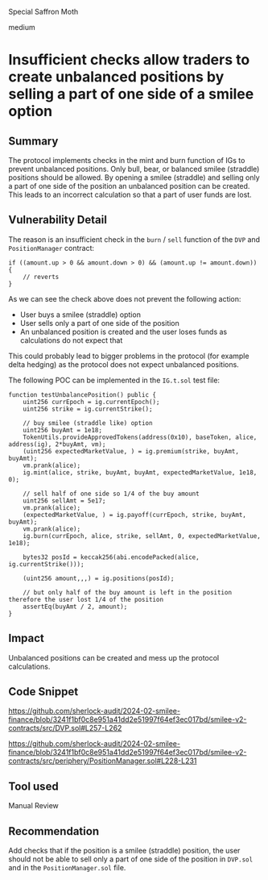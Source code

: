 Special Saffron Moth

medium

# Insufficient checks allow traders to create unbalanced positions by selling a part of one side of a smilee option

## Summary

The protocol implements checks in the mint and burn function of IGs to prevent unbalanced positions. Only bull, bear, or balanced smilee (straddle) positions should be allowed. By opening a smilee (straddle) and selling only a part of one side of the position an unbalanced position can be created. This leads to an incorrect calculation so that a part of user funds are lost.

## Vulnerability Detail

The reason is an insufficient check in the `burn` / `sell` function of the `DVP` and `PositionManager` contract:

```solidity
if ((amount.up > 0 && amount.down > 0) && (amount.up != amount.down)) {
    // reverts
}
```

As we can see the check above does not prevent the following action:

- User buys a smilee (straddle) option
- User sells only a part of one side of the position
- An unbalanced position is created and the user loses funds as calculations do not expect that

This could probably lead to bigger problems in the protocol (for example delta hedging) as the protocol does not expect unbalanced positions.

The following POC can be implemented in the `IG.t.sol` test file:

```solidity
function testUnbalancePosition() public {
    uint256 currEpoch = ig.currentEpoch();
    uint256 strike = ig.currentStrike();

    // buy smilee (straddle like) option
    uint256 buyAmt = 1e18;
    TokenUtils.provideApprovedTokens(address(0x10), baseToken, alice, address(ig), 2*buyAmt, vm);
    (uint256 expectedMarketValue, ) = ig.premium(strike, buyAmt, buyAmt);
    vm.prank(alice);
    ig.mint(alice, strike, buyAmt, buyAmt, expectedMarketValue, 1e18, 0);

    // sell half of one side so 1/4 of the buy amount
    uint256 sellAmt = 5e17;
    vm.prank(alice);
    (expectedMarketValue, ) = ig.payoff(currEpoch, strike, buyAmt, buyAmt);
    vm.prank(alice);
    ig.burn(currEpoch, alice, strike, sellAmt, 0, expectedMarketValue, 1e18);

    bytes32 posId = keccak256(abi.encodePacked(alice, ig.currentStrike()));

    (uint256 amount,,,) = ig.positions(posId);

    // but only half of the buy amount is left in the position therefore the user lost 1/4 of the position
    assertEq(buyAmt / 2, amount);
}
```

## Impact

Unbalanced positions can be created and mess up the protocol calculations.

## Code Snippet

https://github.com/sherlock-audit/2024-02-smilee-finance/blob/3241f1bf0c8e951a41dd2e51997f64ef3ec017bd/smilee-v2-contracts/src/DVP.sol#L257-L262

https://github.com/sherlock-audit/2024-02-smilee-finance/blob/3241f1bf0c8e951a41dd2e51997f64ef3ec017bd/smilee-v2-contracts/src/periphery/PositionManager.sol#L228-L231

## Tool used

Manual Review

## Recommendation

Add checks that if the position is a smilee (straddle) position, the user should not be able to sell only a part of one side of the position in `DVP.sol` and in the `PositionManager.sol` file.
